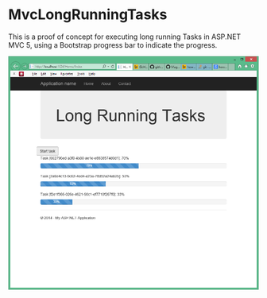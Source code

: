 MvcLongRunningTasks
===================

This is a proof of concept for executing long running Tasks in ASP.NET MVC 5, using a Bootstrap progress bar to indicate the progress.


![Alt text](/screenshot.png?raw=true "Screenshot")